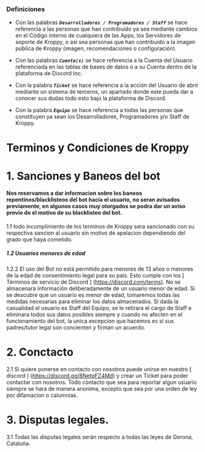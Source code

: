 ### Definiciones

- Con las palabras ***`Desarrolladores / Programadores / Staff`*** se hace referencia a las personas que han contribuido ya sea mediante cambios en el Código interno de cualquiera de las Apps, los Servidores de soporte de Kroppy, o así sea personas que han contribuido a la imagen pública de Kroppy (imagen, recomendaciones o configuración).

- Con las palabras ***`Cuenta(s)`*** se hace referencia a la Cuenta del Usuario referenciada en las tablas de bases de datos o a su Cuenta dentro de la plataforma de Discord Inc.

- Con la palabra ***`Ticket`*** se hace referencia a la acción del Usuario de abrir mediante un sistema de terceros, un apartado donde este pueda dar a conocer sus dudas todo esto bajo la plataforma de Discord.

- Con la palabra ***`Equipo`*** se hace referencia a todas las personas que constituyen ya sean los Desarrolladores, Programadores y/o Staff de Kroppy.

# Terminos y Condiciones de Kroppy

# 1. Sanciones y Baneos del bot

#### Nos reservamos a dar informacion sobre los baneos repentinos/blacklisteos del bot hacia el usuario, no seran avisados previamente, en algunos casos muy otorgados se podra dar un aviso previo de el motivo de su blacklisteo del bot.

1.1	todo incumplimiento de los terminos de Kroppy sera sancionado con su respectiva sancion al usuario sin motivo de apelacion dependiendo del grado que haya cometido.

##### 1.2	Usuarios menores de edad

1.2.2 El uso del Bot no está permitido para menores de 13 años o menores de la edad de consentimiento legal para su país. Esto cumple con los [ Términos de servicio de Discord ] (https://discord.com/terms). No se almacenará información deliberadamente de un usuario menor de edad. Si se descubre que un usuario es menor de edad, tomaremos todas las medidas necesarias para eliminar los datos almacenados. Si dada la casualidad el usuario es Staff del Equipo, se le retirara el cargo de Staff e eliminara todos sus datos posibles siempre y cuando no afecten en el funcionamiento del bot, la unica excepcion que hacemos es si sus padres/tutor legal son concienten y firman un acuerdo.

# 2.	Conctacto

2.1 Si quiere ponerse en contacto con nosotros puede unirse en nuestro [ discord ] (https://discord.gg/8NetpFZ4Md) y crear un Ticket para poder contactar con nosotros. 
Todo contacto que sea para reportar algun usuario siempre se hara de manera anonima, excepto que sea por una orden de ley por difamacion o calumnias.

# 3.	Disputas legales.

3.1 Todas las disputas legales serán respecto a todas las leyes de Gerona, Cataluña.
